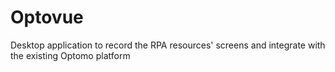# Optovue

Desktop application to record the RPA resources' screens and integrate with the existing Optomo platform
